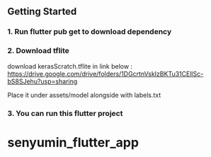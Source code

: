 
## Getting Started

### 1. Run flutter pub get to download dependency
### 2. Download tflite
download kerasScratch.tflite in link below :
https://drive.google.com/drive/folders/1DGcrtnVskIzBKTu31CEllSc-bS8SJehu?usp=sharing

Place it under assets/model alongside with labels.txt

### 3. You can run this flutter project

# senyumin_flutter_app
